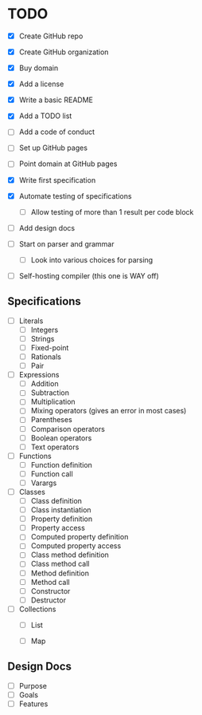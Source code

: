 TODO
====

- [x] Create GitHub repo
- [x] Create GitHub organization
- [x] Buy domain
- [x] Add a license
- [x] Write a basic README
- [x] Add a TODO list
- [ ] Add a code of conduct
- [ ] Set up GitHub pages
- [ ] Point domain at GitHub pages
- [x] Write first specification
- [x] Automate testing of specifications
    - [ ] Allow testing of more than 1 result per code block
- [ ] Add design docs
- [ ] Start on parser and grammar
    - [ ] Look into various choices for parsing
- [ ] Self-hosting compiler (this one is WAY off)


Specifications
--------------

- [ ] Literals
    - [ ] Integers
    - [ ] Strings
    - [ ] Fixed-point
    - [ ] Rationals
    - [ ] Pair
- [ ] Expressions
    - [ ] Addition
    - [ ] Subtraction
    - [ ] Multiplication
    - [ ] Mixing operators (gives an error in most cases)
    - [ ] Parentheses
    - [ ] Comparison operators
    - [ ] Boolean operators
    - [ ] Text operators
- [ ] Functions
    - [ ] Function definition
    - [ ] Function call
    - [ ] Varargs
- [ ] Classes
    - [ ] Class definition
    - [ ] Class instantiation
    - [ ] Property definition
    - [ ] Property access
    - [ ] Computed property definition
    - [ ] Computed property access
    - [ ] Class method definition
    - [ ] Class method call
    - [ ] Method definition
    - [ ] Method call
    - [ ] Constructor
    - [ ] Destructor
- [ ] Collections
    - [ ] List
    - [ ] Map


Design Docs
-----------

- [ ] Purpose
- [ ] Goals
- [ ] Features
